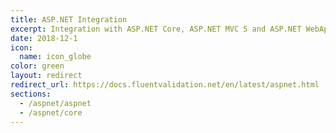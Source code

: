 ```yaml
---
title: ASP.NET Integration
excerpt: Integration with ASP.NET Core, ASP.NET MVC 5 and ASP.NET WebApi 2
date: 2018-12-1
icon:
  name: icon_globe
color: green
layout: redirect
redirect_url: https://docs.fluentvalidation.net/en/latest/aspnet.html
sections:
  - /aspnet/aspnet
  - /aspnet/core
---
```

